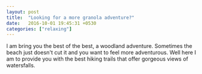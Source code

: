 ```yaml
---
layout: post
title:  "Looking for a more granola adventure?"
date:   2016-10-01 19:45:31 +0530
categories: ["relaxing"]
---
```


I am bring you the best of the best, a woodland adventure. Sometimes the beach just doesn't cut it and you want to feel more adventurous. Well here I am to provide you with the best hiking trails that offer gorgeous views of watersfalls. 

<a data-pin-do="embedPin" href="https://www.pinterest.com/pin/154881674662296444/"></a>
<script async defer src="//assets.pinterest.com/js/pinit.js"></script>